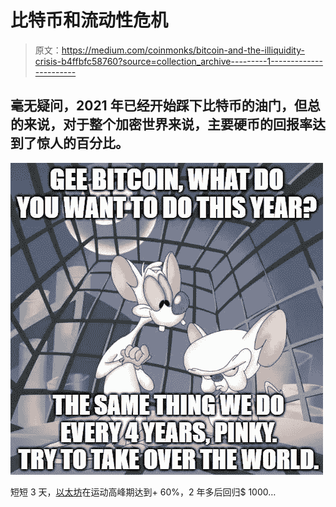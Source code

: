 # 比特币和流动性危机

> 原文：<https://medium.com/coinmonks/bitcoin-and-the-illiquidity-crisis-b4ffbfc58760?source=collection_archive---------1----------------------->

## 毫无疑问，2021 年已经开始踩下比特币的油门，但总的来说，对于整个加密世界来说，主要硬币的回报率达到了惊人的百分比。

![](img/7f5f9c7b29d5dcaecb997bfbf9ffafbb.png)

短短 3 天，[以太坊](/coinmonks/guide-to-ethereum-2-0-36caea41f471)在运动高峰期达到+ 60%，2 年多后回归$ 1000…